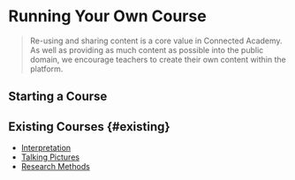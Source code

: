 # Running Your Own Course

> Re-using and sharing content is a core value in Connected Academy. As well as providing as much content as possible into the public domain, we encourage teachers to create their own content within the platform.

## Starting a Course



## 

## Existing Courses {#existing}

* [Interpretation](https://interpretation.connectedacademy.io)
* [Talking Pictures](https://talkingpictures.connectedacademy.io)
* [Research Methods](https://researchmethods.connectedacademy.io)




